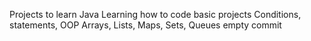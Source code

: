Projects to learn Java
Learning how to code basic projects
Conditions, statements, OOP
Arrays, Lists, Maps, Sets, Queues
empty commit

